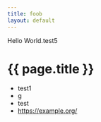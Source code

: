 ```yaml
---
title: foob
layout: default
---
```

Hello World.test5

<h1>{{ page.title }}</h1>

* test1
* [g](https://google.com/)
* test
* https://example.org/



